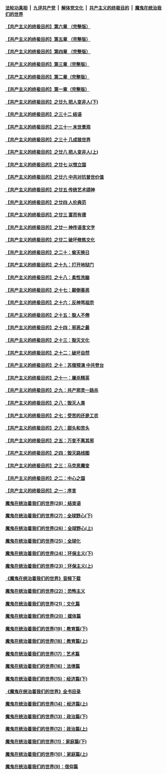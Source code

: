 ####  [法轮功真相](../../../../basic/blob/master/README.md?t=05122301) &nbsp;|&nbsp; [九评共产党](../../../../9ping.md/blob/master/README.md?t=05122301) &nbsp;|&nbsp; [解体党文化](../../../../jtdwh.md/blob/master/README.md?t=05122301)  &nbsp;|&nbsp; [共产主义的终极目的](../../../../gczydzjmd.md/blob/master/README.md?t=05122301) &nbsp;|&nbsp; [魔鬼在统治我们的世界](../../../../mgztzwmdsj.md/blob/master/README.md?t=05122301) 

#### [【共产主义的终极目的】第六章 （完整版）](../pages/nsc422/n11428913.md?t=05122301) 

#### [【共产主义的终极目的】第五章 （完整版）](../pages/nsc422/n11428912.md?t=05122301) 

#### [【共产主义的终极目的】第四章 （完整版）](../pages/nsc422/n11428907.md?t=05122301) 

#### [【共产主义的终极目的】第三章（完整版）](../pages/nsc422/n11428848.md?t=05122301) 

#### [【共产主义的终极目的】第二章（完整版）](../pages/nsc422/n11428831.md?t=05122301) 

#### [【共产主义的终极目的】第一章（完整版）](../pages/nsc422/n11417651.md?t=05122301) 

#### [【共产主义的终极目的】之廿九 把人变非人(下)](../pages/nsc422/n11344140.md?t=05122301) 

#### [【共产主义的终极目的】之三十二 结语](../pages/nsc422/n11360535.md?t=05122301) 

#### [【共产主义的终极目的】之三十一 末世景观](../pages/nsc422/n11351129.md?t=05122301) 

#### [【共产主义的终极目的】之三十 几成狼世界](../pages/nsc422/n11348280.md?t=05122301) 

#### [【共产主义的终极目的】之廿八 把人变非人(上)](../pages/nsc422/n11340492.md?t=05122301) 

#### [【共产主义的终极目的】之廿七 以恨立国](../pages/nsc422/n11336944.md?t=05122301) 

#### [【共产主义的终极目的】之廿六 中共对抗普世价值](../pages/nsc422/n11324785.md?t=05122301) 

#### [【共产主义的终极目的】之廿五 传统艺术颂神](../pages/nsc422/n11296396.md?t=05122301) 

#### [【共产主义的终极目的】之廿四 人伦典范](../pages/nsc422/n11296397.md?t=05122301) 

#### [【共产主义的终极目的】之廿三 富而有德](../pages/nsc422/n11283598.md?t=05122301) 

#### [【共产主义的终极目的】之廿一 神传语言文字](../pages/nsc422/n11263265.md?t=05122301) 

#### [【共产主义的终极目的】之廿二 破坏修炼文化](../pages/nsc422/n11245728.md?t=05122301) 

#### [【共产主义的终极目的】之二十：偷天换日](../pages/nsc422/n11238846.md?t=05122301) 

#### [【共产主义的终极目的】之十九：打开地狱门](../pages/nsc422/n11206376.md?t=05122301) 

#### [【共产主义的终极目的】之十八：柔性洗脑](../pages/nsc422/n11199994.md?t=05122301) 

#### [【共产主义的终极目的】之十七：颠倒善恶](../pages/nsc422/n11179782.md?t=05122301) 

#### [【共产主义的终极目的】之十六：反神骂祖宗](../pages/nsc422/n11166798.md?t=05122301) 

#### [【共产主义的终极目的】之十五：毁人不倦](../pages/nsc422/n11166792.md?t=05122301) 

#### [【共产主义的终极目的】之十四：邪恶之最](../pages/nsc422/n11150249.md?t=05122301) 

#### [【共产主义的终极目的】之十三：毁灭文化](../pages/nsc422/n11135227.md?t=05122301) 

#### [【共产主义的终极目的】之十二：破坏自然](../pages/nsc422/n11135214.md?t=05122301) 

#### [【共产主义的终极目的】之十：苏俄预演 中共登台](../pages/nsc422/n11118424.md?t=05122301) 

#### [【共产主义的终极目的】之十一：屠杀精英](../pages/nsc422/n11118442.md?t=05122301) 

#### [【共产主义的终极目的】之九：共产邪灵一路杀](../pages/nsc422/n11114139.md?t=05122301) 

#### [【共产主义的终极目的】之八：毁灭人类](../pages/nsc422/n11108503.md?t=05122301) 

#### [【共产主义的终极目的】之七：受苦的还是工农](../pages/nsc422/n11101809.md?t=05122301) 

#### [【共产主义的终极目的】之六：甜头和苦头](../pages/nsc422/n11096971.md?t=05122301) 

#### [【共产主义的终极目的】之五：万变不离其邪](../pages/nsc422/n11091285.md?t=05122301) 

#### [【共产主义的终极目的】之四：毁灭路线图](../pages/nsc422/n11086284.md?t=05122301) 

#### [【共产主义的终极目的】之三：马克思魔变](../pages/nsc422/n11061941.md?t=05122301) 

#### [【共产主义的终极目的】之二：中心之国](../pages/nsc422/n11047728.md?t=05122301) 

#### [【共产主义的终极目的】之一：序言](../pages/nsc422/n11086077.md?t=05122301) 

#### [魔鬼在统治着我们的世界(28)：结束语](../pages/nsc422/n10936246.md?t=05122301) 

#### [魔鬼在统治着我们的世界(27)：全球野心(下)](../pages/nsc422/n10928319.md?t=05122301) 

#### [魔鬼在统治着我们的世界(26)：全球野心(上)](../pages/nsc422/n10900318.md?t=05122301) 

#### [魔鬼在统治着我们的世界(25)：全球化](../pages/nsc422/n10788205.md?t=05122301) 

#### [魔鬼在统治着我们的世界(24)：环保主义(下)](../pages/nsc422/n10695307.md?t=05122301) 

#### [魔鬼在统治着我们的世界(23)：环保主义(上)](../pages/nsc422/n10688613.md?t=05122301) 

#### [《魔鬼在统治着我们的世界》音频下载](../pages/nsc422/n10635553.md?t=05122301) 

#### [魔鬼在统治着我们的世界(22)：恐怖主义](../pages/nsc422/n10614727.md?t=05122301) 

#### [魔鬼在统治着我们的世界(21)：文化篇](../pages/nsc422/n10597706.md?t=05122301) 

#### [魔鬼在统治着我们的世界(20)：媒体篇](../pages/nsc422/n10586579.md?t=05122301) 

#### [魔鬼在统治着我们的世界(19)：教育篇(下)](../pages/nsc422/n10564808.md?t=05122301) 

#### [魔鬼在统治着我们的世界(18)：教育篇(上)](../pages/nsc422/n10526970.md?t=05122301) 

#### [魔鬼在统治着我们的世界(17)：艺术篇](../pages/nsc422/n10499093.md?t=05122301) 

#### [魔鬼在统治着我们的世界(16)：法律篇](../pages/nsc422/n10485969.md?t=05122301) 

#### [魔鬼在统治着我们的世界(15)：经济篇(下)](../pages/nsc422/n10469975.md?t=05122301) 

#### [《魔鬼在统治着我们的世界》全书目录](../pages/nsc422/n10464261.md?t=05122301) 

#### [魔鬼在统治着我们的世界(14)：经济篇(上)](../pages/nsc422/n10457370.md?t=05122301) 

#### [魔鬼在统治着我们的世界(13)：政治篇(下)](../pages/nsc422/n10448270.md?t=05122301) 

#### [魔鬼在统治着我们的世界(12)：政治篇(上)](../pages/nsc422/n10444576.md?t=05122301) 

#### [魔鬼在统治着我们的世界(11)：家庭篇(下)](../pages/nsc422/n10440961.md?t=05122301) 

#### [魔鬼在统治着我们的世界(10)：家庭篇(上)](../pages/nsc422/n10435448.md?t=05122301) 

#### [魔鬼在统治着我们的世界(9)：信仰篇](../pages/nsc422/n10432159.md?t=05122301) 

